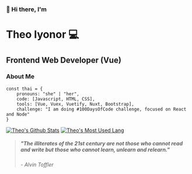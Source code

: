 ### 👋 Hi there, I'm 
 
Theo Iyonor 💻
==============

Frontend Web Developer (Vue)
----------------------------

### About Me 

    const thai = { 
        pronouns: "she" | "her", 
        code: [Javascript, HTML, CSS], 
        tools: [Vue, Vuex, Vuetify, Nuxt, Bootstrap], 
        challenge: "I am doing #100DaysOfCode challenge, focused on React and Node" 
    }



[![Theo's Github Stats](https://github-readme-stats.vercel.app/api?username=symplytheo&show_icons=true&hide_title=true)](https://github.com/symplytheo/github-readme-stats) [![Theo's Most Used Lang](https://github-readme-stats.vercel.app/api/top-langs?username=symplytheo&layout=compact)](https://github.com/symplytheo/github-readme-stats)

> ##### "The illiterates of the 21st century are not those who cannot read and write but those who cannot learn, unlearn and relearn."
>
> *- Alvin Toffler*

